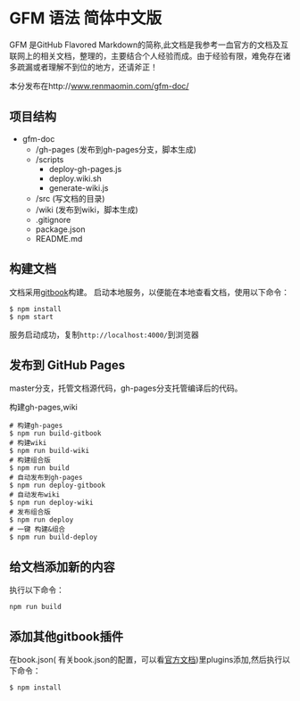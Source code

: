 # GFM 语法 简体中文版
GFM 是GitHub Flavored Markdown的简称,此文档是我参考一血官方的文档及互联网上的相关文档，整理的，主要结合个人经验而成。由于经验有限，难免存在诸多疏漏或者理解不到位的地方，还请斧正！

本分发布在http://www.renmaomin.com/gfm-doc/

## 项目结构
- gfm-doc
  - /gh-pages (发布到gh-pages分支，脚本生成)
  - /scripts
	- deploy-gh-pages.js
	- deploy.wiki.sh
	- generate-wiki.js
  - /src (写文档的目录)
  - /wiki (发布到wiki，脚本生成)
  - .gitignore 
  - package.json
  - README.md

## 构建文档
文档采用[gitbook][]构建。
启动本地服务，以便能在本地查看文档，使用以下命令：
```git
$ npm install
$ npm start
```
服务启动成功，复制`http://localhost:4000/`到浏览器

## 发布到 GitHub Pages
master分支，托管文档源代码，gh-pages分支托管编译后的代码。

构建gh-pages,wiki
```git
# 构建gh-pages
$ npm run build-gitbook
# 构建wiki
$ npm run build-wiki
# 构建组合版
$ npm run build
# 自动发布到gh-pages
$ npm run deploy-gitbook
# 自动发布wiki
$ npm run deploy-wiki
# 发布组合版
$ npm run deploy
# 一键 构建&组合
$ npm run build-deploy
```

## 给文档添加新的内容
执行以下命令：
```git
npm run build
```
## 添加其他gitbook插件
在book.json( 有关book.json的配置，可以看[官方文档](https://help.gitbook.com/format/configuration.html))里plugins添加,然后执行以下命令：
```
$ npm install
```

[gitbook]: https://help.gitbook.com/index.html